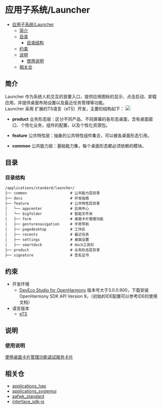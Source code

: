 # 应用子系统/Launcher

- [应用子系统/Launcher](#应用子系统launcher)
  - [简介](#简介)
  - [目录](#目录)
    - [目录结构](#目录结构)
  - [约束](#约束)
  - [说明](#说明)
    - [使用说明](#使用说明)
  - [相关仓](#相关仓)

## 简介
Launcher 作为系统人机交互的首要入口，提供应用图标的显示、点击启动、卸载应用，并提供桌面布局设置以及最近任务管理等功能。  
Launcher 采用 扩展的TS语言（eTS）开发，主要的结构如下：
![](./figures/launcherl2-zh.png)
- **product**
  业务形态层：区分不同产品、不同屏幕的各形态桌面，含有桌面窗口、个性化业务，组件的配置，以及个性化资源包。

- **feature**
  公共特性层：抽象的公共特性组件集合，可以被各桌面形态引用。

- **common**
  公共能力层：基础能力集，每个桌面形态都必须依赖的模块。

## 目录
### 目录结构
```
/applications/standard/launcher/
├── common                    # 公共能力层目录
├── docs                      # 开发指南
├── feature                   # 公共特性层目录
│   └── appcenter             # 应用中心
│   └── bigfolder             # 智能文件夹
│   ├── form                  # 桌面卡片管理功能
│   ├── gesturenavigation     # 手势导航
│   ├── pagedesktop           # 工作区
│   ├── recents               # 最近任务
│   ├── settings              # 桌面设置
│   ├── smartdock             # dock工具栏
├── product                   # 业务形态层目录
├── signature                 # 签名证书
```
## 约束
- 开发环境
    - [DevEco Studio for OpenHarmony](https://developer.harmonyos.com/cn/develop/deveco-studio#download_beta) 版本号大于3.0.0.900，下载安装OpenHarmony SDK API Version 9。（初始的IDE配置可以参考IDE的使用文档）
- 语言版本
    - [eTS](https://gitee.com/openharmony/docs/blob/master/zh-cn/application-dev/quick-start/start-with-ets.md)

## 说明
### 使用说明
[使用桌面卡片管理功能调试服务卡片](https://gitee.com/openharmony/applications_launcher/blob/master/docs/%E4%BD%BF%E7%94%A8Launcher%E5%8D%A1%E7%89%87%E7%AE%A1%E7%90%86%E5%8A%9F%E8%83%BD%E8%B0%83%E8%AF%95%E6%9C%8D%E5%8A%A1%E5%8D%A1%E7%89%87.md)

## 相关仓
- [applications_hap](https://gitee.com/openharmony/applications_hap)
- [applications_systemui](https://gitee.com/openharmony/applications_systemui)
- [aafwk_standard](https://gitee.com/openharmony/applications_systemui)
- [interface_sdk-js](https://gitee.com/openharmony/interface_sdk-js)
